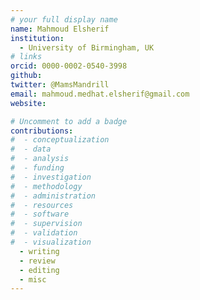 ```yaml
---
# your full display name
name: Mahmoud Elsherif  
institution:
  - University of Birmingham, UK
# links
orcid: 0000-0002-0540-3998
github:
twitter: @MamsMandrill
email: mahmoud.medhat.elsherif@gmail.com
website:

# Uncomment to add a badge
contributions:
#  - ​conceptualization
#  - data
#  - analysis
#  - funding​
#  - ​investigation
#  - ​methodology
#  - administration​
#  - ​resources
#  - ​software
#  - ​supervision
#  - ​validation
#  - ​visualization
  - writing
  - review
  - editing
  - misc
---
```

